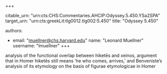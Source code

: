 +++


citable_urn: "urn:cts:CHS:Commentaries.AHCIP:Odyssey.5.450.YSa2SPA"
target_urn: "urn:cts:greekLit:tlg0012.tlg002:5.450"
title: "Odyssey 5.450"

authors:
- email: "muellner@chs.harvard.edu"
  name: "Leonard Muellner"
  username: "lmuellner"
+++

<p>analysis of the functional overlap between hiketēs and xeinos, argument that in Homer hiketēs still means ‘he who comes, arrives,’ and Benveniste’s analysis of its etymology on the basis of figurae etymologicae in Homer</p>